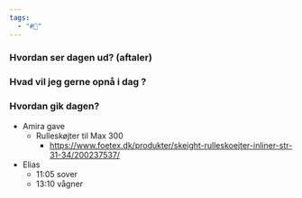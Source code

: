 ```yaml
---
tags:
  - "#📅"
---
```

### Hvordan ser dagen ud? (aftaler)


### Hvad vil jeg gerne opnå i dag ?


### Hvordan gik dagen?
- Amira gave 
	- Rulleskøjter til Max 300 
		- https://www.foetex.dk/produkter/skeight-rulleskoejter-inliner-str-31-34/200237537/
- Elias
	- 11:05 sover
	- 13:10 vågner 